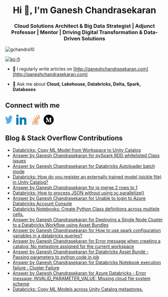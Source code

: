 <h1 align="center">Hi 👋, I'm Ganesh Chandrasekaran</h1>
<h3 align="center">Cloud Solutions Architect & Big Data Strategist | Adjunct Professor | Mentor | Driving Digital Transformation & Data-Driven Solutions</h3>

<p align="left"> <img src="https://komarev.com/ghpvc/?username=gchandra10&label=Profile%20views&color=0e75b6&style=flat" alt="gchandra10" /> </p>

[![ko-fi](https://ko-fi.com/img/githubbutton_sm.svg)](https://ko-fi.com/R5R1FEPR0)

- 📝 I regularly write articles on [http://ganeshchandrasekaran.com](http://ganeshchandrasekaran.com)

- 💬 Ask me about **Cloud, Lakehouse, Databricks, Delta, Spark, Databases**

## Connect with me

<p align="left">
<a href="https://twitter.com/gchandra" target="blank"><img align="center" src="images/twitter.png" alt="gchandra" height="32" width="23" /></a>&nbsp;&nbsp;
<a href="https://linkedin.com/in/ganeshchandra" target="blank"><img align="center" src="images/linkedin.png" alt="gchandra" height="32" width="32" /></a>&nbsp;&nbsp;
<a href="https://stackoverflow.com/users/11086515/ganesh-chandrasekaran" target="blank"><img align="center" src="images/stackoverflow.png" alt="ganesh-chandrasekaran" height="32" width="32" /></a>&nbsp;&nbsp;
<a href="https://medium.com/@gchandra" target="blank"><img align="center" src="images/medium.png" alt="@gchandra" height="32" width="32" /></a>&nbsp;&nbsp;
</p>

## Blog & Stack Overflow Contributions
<!-- BLOG-POST-LIST:START -->
- [Databricks: Copy ML Model from Workspace to Unity Catalog](https://medium.com/analytics-vidhya/databricks-copy-ml-model-from-workspace-to-unity-catalog-750f63b45324?source=rss-cb7a2de9f0fc------2)
- [Answer by Ganesh Chandrasekaran for pySpark RDD whitelisted Class issues](https://stackoverflow.com/questions/78918741/pyspark-rdd-whitelisted-class-issues/78918778#78918778)
- [Answer by Ganesh Chandrasekaran for Databricks Autoloader batch mode](https://stackoverflow.com/questions/78914546/databricks-autoloader-batch-mode/78915954#78915954)
- [Databricks: How do you register an externally trained model &lpar;pickle file&rpar; in Unity Catalog?](https://medium.com/analytics-vidhya/databricks-how-do-you-register-an-externally-trained-model-pickle-file-in-unity-catalog-7c3751ece8b1?source=rss-cb7a2de9f0fc------2)
- [Answer by Ganesh Chandrasekaran for jq merge 2 rows to 1](https://stackoverflow.com/questions/78894931/jq-merge-2-rows-to-1/78894938#78894938)
- [Databricks: How to process JSON without using sc.parallelize&lpar;&rpar;](https://gchandra.medium.com/databricks-how-to-process-json-without-using-sc-parallelize-24bb29189654?source=rss-cb7a2de9f0fc------2)
- [Answer by Ganesh Chandrasekaran for Unable to login to Azure Databricks Account Console](https://stackoverflow.com/questions/78843411/unable-to-login-to-azure-databricks-account-console/78893694#78893694)
- [Databricks Notebooks: Create Python Class definitions across multiple cells.](https://python.plainenglish.io/databricks-notebooks-create-python-class-definitions-across-multiple-cells-d516c95372b8?source=rss-cb7a2de9f0fc------2)
- [Answer by Ganesh Chandrasekaran for Deploying a Single Node Cluster to a Databricks Workflow using Asset Bundles](https://stackoverflow.com/questions/78873065/deploying-a-single-node-cluster-to-a-databricks-workflow-using-asset-bundles/78880299#78880299)
- [Answer by Ganesh Chandrasekaran for How to use spark configuration variables in a databricks queries?](https://stackoverflow.com/questions/78874668/how-to-use-spark-configuration-variables-in-a-databricks-queries/78880258#78880258)
- [Answer by Ganesh Chandrasekaran for Error message when creating a catalog: No metastore assigned for the current workspace](https://stackoverflow.com/questions/78870300/error-message-when-creating-a-catalog-no-metastore-assigned-for-the-current-wor/78879406#78879406)
- [Answer by Ganesh Chandrasekaran for Databricks Asset Bunde - Passing parameters to python code in job](https://stackoverflow.com/questions/78852334/databricks-asset-bunde-passing-parameters-to-python-code-in-job/78879393#78879393)
- [Answer by Ganesh Chandrasekaran for Databricks Notebook execution failure : Cluster Failure](https://stackoverflow.com/questions/78859913/databricks-notebook-execution-failure-cluster-failure/78866164#78866164)
- [Answer by Ganesh Chandrasekaran for Azure Databricks - Error message: INVALID_PARAMETER_VALUE: Missing cloud file system scheme](https://stackoverflow.com/questions/78863985/azure-databricks-error-message-invalid-parameter-value-missing-cloud-file-sy/78866087#78866087)
- [Databricks: Copy ML Models across Unity Catalog metastores.](https://medium.com/analytics-vidhya/databricks-copy-ml-models-across-unity-catalog-metastores-18806516b3d0?source=rss-cb7a2de9f0fc------2)
<!-- BLOG-POST-LIST:END -->
